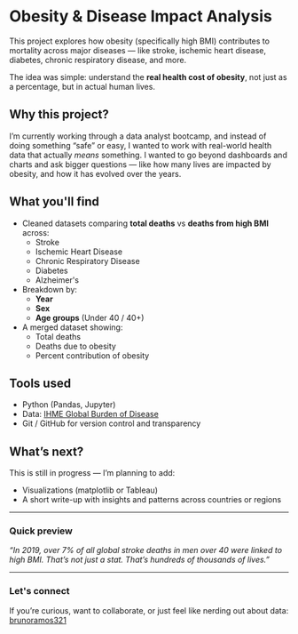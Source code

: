 # Obesity & Disease Impact Analysis

This project explores how obesity (specifically high BMI) contributes to mortality across major diseases — like stroke, ischemic heart disease, diabetes, chronic respiratory disease, and more.

The idea was simple: understand the **real health cost of obesity**, not just as a percentage, but in actual human lives.

## Why this project?

I’m currently working through a data analyst bootcamp, and instead of doing something “safe” or easy, I wanted to work with real-world health data that actually *means* something. I wanted to go beyond dashboards and charts and ask bigger questions — like how many lives are impacted by obesity, and how it has evolved over the years.

## What you'll find

- Cleaned datasets comparing **total deaths** vs **deaths from high BMI** across:
  - Stroke
  - Ischemic Heart Disease
  - Chronic Respiratory Disease
  - Diabetes
  - Alzheimer's
- Breakdown by:
  - **Year**
  - **Sex**
  - **Age groups** (Under 40 / 40+)
- A merged dataset showing:
  - Total deaths
  - Deaths due to obesity
  - Percent contribution of obesity

## Tools used
- Python (Pandas, Jupyter)
- Data: [IHME Global Burden of Disease](https://vizhub.healthdata.org/gbd-results/)
- Git / GitHub for version control and transparency

## What’s next?

This is still in progress — I’m planning to add:
- Visualizations (matplotlib or Tableau)
- A short write-up with insights and patterns across countries or regions

---

### Quick preview
*“In 2019, over 7% of all global stroke deaths in men over 40 were linked to high BMI. That’s not just a stat. That’s hundreds of thousands of lives.”*

---

### Let's connect
If you’re curious, want to collaborate, or just feel like nerding out about data: [brunoramos321](https://github.com/brunoramos321)
